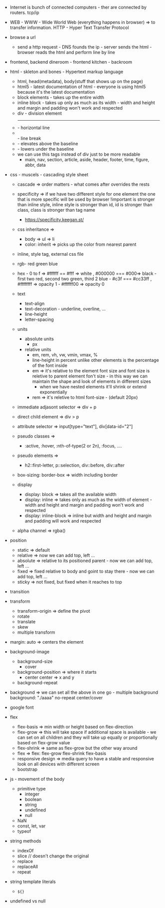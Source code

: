 - Internet is bunch of connected computers - ther are connected by routers. tcp/ip
- WEB - WWW - Wide World Web (everything happens in browser) => to transfer information. HTTP - Hyper Text Transfer Protocol

- browse a url

  - send a http request - DNS founds the ip - server sends the html - browser reads the html and perform line by line

- frontend, backend
  dineroom - frontend
  kitchen - backroom

- html - skleton and bones - Hypertext markup language
  - html, head(metadata), body(stuff that shows up on the page)
  - html5 - latest documentation of html - everyone is using html5 because it's the latest documentation
  - block elements - takes up the entire width
  - inline block - takes up only as much as its width - width and height and margin and padding won't work and respected
  - div - division element
  - <hr> - horizontal line
  - <br> - line break
  - <sup></sup> - elevates above the baseline
  - <sub></sub> - lowers under the baseline
  - we can use this tags instead of div just to be more readable
    - main, nav, section, article, aside, header, footer, time, figure, abbr, data
- css - muscels - cascading style sheet

  - cascade => order matters - what comes after overrides the rests
  - specificity => if we have two different style for one element the one
    that is more specific will be used by browser
    !important is stronger than inline style, inline style is stronger than id, id is stronger than class, class is stronger than tag name

    - https://specificity.keegan.st/

  - css inheritance =>
    - body => ul => li
    - color: inherit => picks up the color from nearest parent
  - inline, style tag, external css file
  - rgb- red green blue
  - hex - 0 to f => #ffffff == #fff => white , #000000 === #000=> black - first two red, second two green, third 2 blue - #c3f === #cc33ff , #ffffffff => opacity 1 - #ffffff00 => opacity 0
  - text
    - text-align
    - text-decoration - underline, overline, ...
    - line-height
    - letter-spacing
  - units
    - absolute units
      - px
    - relative units
      - em, rem, vh, vw, vmin, vmax, %
      - line-height in percent unlike other elements is the percentage of the font inside
      - em => it's relative to the element font size and font size is reletive to parent element fon't size - in this way we can maintain the shape and look of elements in different sizes
        - when we have nested elements it'll shrink or extend exponentially
      - rem => it's reletive to html font-size - (default 20px)
  - immediate adjasont selector => div + p
  - direct child element => div > p
  - attribute selector => input[type="text"], div[data-id="2"]
  - pseudo classes =>
    - :active, :hover, :nth-of-type(2 or 2n), :focus, ....
  - pseudo elements =>
    - h2::first-letter, p::selection, div::before, div::after
  - box-sizing: border-box => width including border
  - display
    - display: block => takes all the available width
    - display: inline => takes only as much as the width of element - width and height and margin and padding won't work and respected
    - display: inline-block => inline but width and height and margin and padding will work and respected
  - alpha channel => rgba()

- position
  - static => default
  - relative => now we can add top, left ...
  - absolute => relative to its positioned parent - now we can add top, left ...
  - fixed => fixed relative to body and goint to stay there - now we can add top, left ...
  - sticky => not fixed, but fixed when it reaches to top
- transition
- transform
  - transform-origin => define the pivot
  - rotate
  - translate
  - skew
  - multiple transform
- margin: auto => centers the element
- background-image
  - background-size
    - cover
  - background-position => where it starts
    - center center => x and y
  - background-repeat
- background => we can set all the above in one go - multiple background
  background: "./aaaa" no-repeat center/cover
- google font
- flex
  - flex-basis => min width or height based on flex-direction
  - flex-grow => this will take space if additional space is available - we can set on all children and they will
    take up equally or proportionally based on flex-grow value
  - flex-shrink => same as flex-grow but the other way around
  - flex => flex: flex-grow flex-shrink flex-basis
  - responsive design => media query to have a stable and responsive look on all devices with different screen
  - bootstrap
- js - movement of the body

  - primitive type
    - integer
    - boolean
    - string
    - undefined
    - null
  - NaN
  - const, let, var
  - typeof

- string methods
  - indexOf
  - slice // doesn't change the original
  - replace
  - replaceAll
  - repeat
- string template literals

  - `${}`

- undefined vs null
